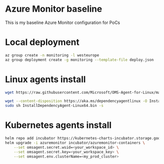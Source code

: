 # Azure Monitor baseline
This is my baseline Azure Monitor configuration for PoCs 

# Local deployment
```bash
az group create -n monitoring -l westeurope
az group deployment create -g monitoring --template-file deploy.json
```

# Linux agents install
```bash
wget https://raw.githubusercontent.com/Microsoft/OMS-Agent-for-Linux/master/installer/scripts/onboard_agent.sh && sh onboard_agent.sh -w worksspaceid -s workspacekey -d opinsights.azure.com

wget --content-disposition https://aka.ms/dependencyagentlinux -O InstallDependencyAgent-Linux64.bin
sudo sh InstallDependencyAgent-Linux64.bin -s
```

# Kubernetes agents install
```bash
helm repo add incubator https://kubernetes-charts-incubator.storage.googleapis.com/
helm upgrade -i azuremonitor incubator/azuremonitor-containers \
    --set omsagent.secret.wsid=<your_workspace_id> \
    --set omsagent.secret.key=<your_workspace_key> \
    --set omsagent.env.clusterName=<my_prod_cluster> 
```